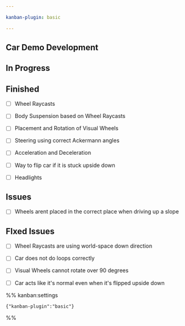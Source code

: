 ```yaml
---

kanban-plugin: basic

---
```


## Car Demo Development



## In Progress



## Finished

- [ ] Wheel Raycasts
- [ ] Body Suspension based on Wheel Raycasts
- [ ] Placement and Rotation of Visual Wheels
- [ ] Steering using correct Ackermann angles
- [ ] Acceleration and Deceleration
- [ ] Way to flip car if it is stuck upside down
- [ ] Headlights


## Issues

- [ ] Wheels arent placed in the correct place when driving up a slope


## FIxed Issues

- [ ] Wheel Raycasts are using world-space down direction
- [ ] Car does not do loops correctly
- [ ] Visual Wheels cannot rotate over 90 degrees
- [ ] Car acts like it's normal even when it's flipped upside down




%% kanban:settings
```
{"kanban-plugin":"basic"}
```
%%